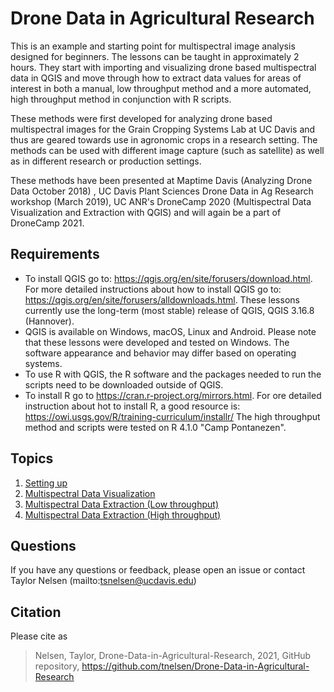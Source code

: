 # Drone Data in Agricultural Research

This is an example and starting point for multispectral image analysis designed for beginners. The lessons can be taught in approximately 2 hours. They start with importing and visualizing drone based multispectral data in QGIS and move through how to extract data values for areas of interest in both a manual, low throughput method and a more automated, high throughput method in conjunction with R scripts.

These methods were first developed for analyzing drone based multispectral images for the Grain Cropping Systems Lab at UC Davis and thus are geared towards use in agronomic crops in a research setting. The methods can be used with different image capture (such as satellite) as well as in different research or production settings. 

These methods have been presented at Maptime Davis (Analyzing Drone Data October 2018) , UC Davis Plant Sciences Drone Data in Ag Research workshop (March 2019), UC ANR's DroneCamp 2020 (Multispectral Data Visualization and Extraction with QGIS) and will again be a part of DroneCamp 2021.

## Requirements

* To install QGIS go to: <a href = "https://qgis.org/en/site/forusers/download.html">https://qgis.org/en/site/forusers/download.html</a>. For more detailed instructions about how to install QGIS go to: <a href = "https://qgis.org/en/site/forusers/alldownloads.html">https://qgis.org/en/site/forusers/alldownloads.html</a>. These lessons currently use the long-term (most stable) release of QGIS, QGIS 3.16.8 (Hannover). 
* QGIS is available on Windows, macOS, Linux and Android. Please note that these lessons were developed and tested on Windows. The software appearance and behavior may differ based on operating systems.
* To use R with QGIS, the R software and the packages needed to run the scripts need to be downloaded outside of QGIS. 
* To install R go to <a href = "https://cran.r-project.org/mirrors.html">https://cran.r-project.org/mirrors.html</a>. For ore detailed instruction about hot to install R, a good resource is: <a href="https://owi.usgs.gov/R/training-curriculum/installr/">https://owi.usgs.gov/R/training-curriculum/installr/</a> The high throughput method and scripts were tested on R 4.1.0 "Camp Pontanezen". 

## Topics

1. [Setting up](01-setting-up.md)
2. [Multispectral Data Visualization](02-multispectral-data-visualization.md)
3. [Multispectral Data Extraction (Low throughput)](03-multispectral-data-extraction.md)
4. [Multispectral Data Extraction (High throughput)](04-high-throughput-data-extraction.md)

## Questions

If you have any questions or feedback, please open an issue or contact Taylor Nelsen (mailto:tsnelsen@ucdavis.edu)

## Citation

Please cite as

> Nelsen, Taylor, Drone-Data-in-Agricultural-Research, 2021, GitHub repository, https://github.com/tnelsen/Drone-Data-in-Agricultural-Research
